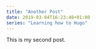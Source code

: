 ```yaml
---
title: "Another Post"
date: 2019-03-04T16:23:48+01:00
series: "Learning how to Hugo"
---
```


This is my second post.